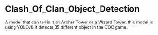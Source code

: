 # Clash_Of_Clan_Object_Detection
A model that can tell is it an Archer Tower or a Wizard Tower, this model is using YOLOv8 it detects 35 different object in the COC game.
